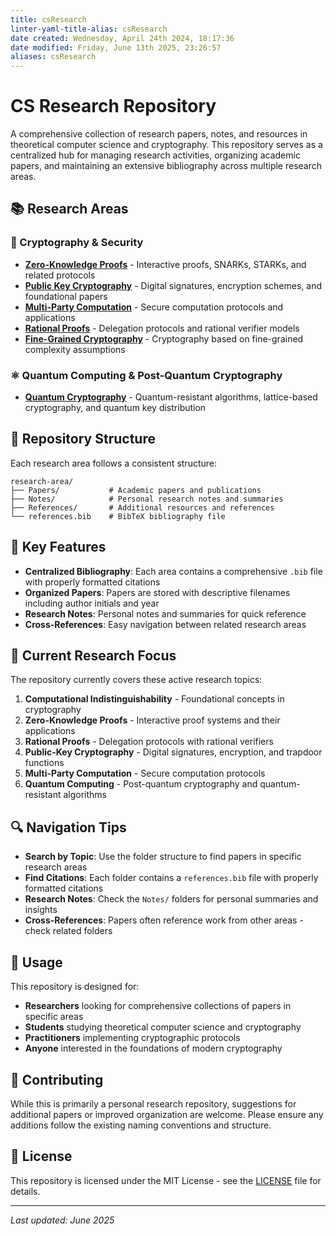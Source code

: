 ```yaml
---
title: csResearch
linter-yaml-title-alias: csResearch
date created: Wednesday, April 24th 2024, 18:17:36
date modified: Friday, June 13th 2025, 23:26:57
aliases: csResearch
---
```


# CS Research Repository

A comprehensive collection of research papers, notes, and resources in theoretical computer science and cryptography. This repository serves as a centralized hub for managing research activities, organizing academic papers, and maintaining an extensive bibliography across multiple research areas.

## 📚 Research Areas

### 🔐 Cryptography & Security

- **[Zero-Knowledge Proofs](zero-knowledge-proofs/)** - Interactive proofs, SNARKs, STARKs, and related protocols
- **[Public Key Cryptography](public-key-cryptography/)** - Digital signatures, encryption schemes, and foundational papers
- **[Multi-Party Computation](multi-party-computation/)** - Secure computation protocols and applications
- **[Rational Proofs](rational-proofs/)** - Delegation protocols and rational verifier models
- **[Fine-Grained Cryptography](fine-grained-cryptography/)** - Cryptography based on fine-grained complexity assumptions

### ⚛️ Quantum Computing & Post-Quantum Cryptography

- **[Quantum Cryptography](quantum-cryptography/)** - Quantum-resistant algorithms, lattice-based cryptography, and quantum key distribution

## 📁 Repository Structure

Each research area follows a consistent structure:

```
research-area/
├── Papers/           # Academic papers and publications
├── Notes/            # Personal research notes and summaries
├── References/       # Additional resources and references
└── references.bib    # BibTeX bibliography file
```

## 🎯 Key Features

- **Centralized Bibliography**: Each area contains a comprehensive `.bib` file with properly formatted citations
- **Organized Papers**: Papers are stored with descriptive filenames including author initials and year
- **Research Notes**: Personal notes and summaries for quick reference
- **Cross-References**: Easy navigation between related research areas

## 📖 Current Research Focus

The repository currently covers these active research topics:

1. **Computational Indistinguishability** - Foundational concepts in cryptography
2. **Zero-Knowledge Proofs** - Interactive proof systems and their applications
3. **Rational Proofs** - Delegation protocols with rational verifiers
4. **Public-Key Cryptography** - Digital signatures, encryption, and trapdoor functions
5. **Multi-Party Computation** - Secure computation protocols
6. **Quantum Computing** - Post-quantum cryptography and quantum-resistant algorithms

## 🔍 Navigation Tips

- **Search by Topic**: Use the folder structure to find papers in specific research areas
- **Find Citations**: Each folder contains a `references.bib` file with properly formatted citations
- **Research Notes**: Check the `Notes/` folders for personal summaries and insights
- **Cross-References**: Papers often reference work from other areas - check related folders

## 📝 Usage

This repository is designed for:

- **Researchers** looking for comprehensive collections of papers in specific areas
- **Students** studying theoretical computer science and cryptography
- **Practitioners** implementing cryptographic protocols
- **Anyone** interested in the foundations of modern cryptography

## 🤝 Contributing

While this is primarily a personal research repository, suggestions for additional papers or improved organization are welcome. Please ensure any additions follow the existing naming conventions and structure.

## 📄 License

This repository is licensed under the MIT License - see the [LICENSE](LICENSE) file for details.

---

*Last updated: June 2025*

